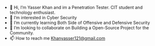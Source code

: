 - 👋 Hi, I’m Yasser Khan and im a Penetration Tester. CIT student and technology enthusiast.
- 👀 I’m interested in Cyber Security
- 🌱 I’m currently learning Both Side of Offensive and Defensive Security
- 💞️ I’m looking to collaborate on Building a Open-Source Project for the Community.
- 📫 How to reach me Khanyasser121@gmail.com

<!---
Net-hunter121/Net-hunter121 is a ✨ special ✨ repository because its `README.md` (this file) appears on your GitHub profile.
You can click the Preview link to take a look at your changes.
--->
